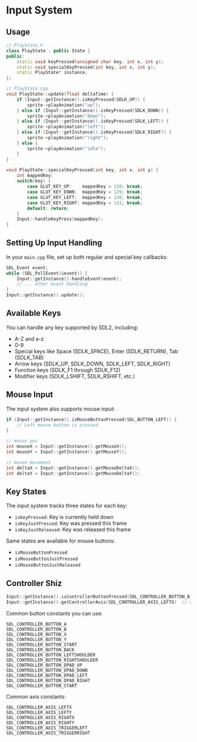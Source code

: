 # Input System

## Usage

```cpp
// PlayState.h
class PlayState : public State {
public:
    static void keyPressed(unsigned char key, int x, int y);
    static void specialKeyPressed(int key, int x, int y);
    static PlayState* instance;
};

// PlayState.cpp
void PlayState::update(float deltaTime) {
    if (Input::getInstance().isKeyPressed(SDLK_UP)) {
        sprite->playAnimation("up");
    } else if (Input::getInstance().isKeyPressed(SDLK_DOWN)) {
        sprite->playAnimation("down");
    } else if (Input::getInstance().isKeyPressed(SDLK_LEFT)) {
        sprite->playAnimation("left");
    } else if (Input::getInstance().isKeyPressed(SDLK_RIGHT)) {
        sprite->playAnimation("right");
    } else {
        sprite->playAnimation("idle");
    }
}

void PlayState::specialKeyPressed(int key, int x, int y) {
    int mappedKey;
    switch(key) {
        case GLUT_KEY_UP:    mappedKey = 128; break;
        case GLUT_KEY_DOWN:  mappedKey = 129; break;
        case GLUT_KEY_LEFT:  mappedKey = 130; break;
        case GLUT_KEY_RIGHT: mappedKey = 131; break;
        default: return;
    }
    Input::handleKeyPress(mappedKey);
}
```

## Setting Up Input Handling

In your `main.cpp` file, set up both regular and special key callbacks:

```cpp
SDL_Event event;
while (SDL_PollEvent(&event)) {
    Input::getInstance().handleEvent(event);
    // ... other event handling
}
Input::getInstance().update();
```

## Available Keys

You can handle any key supported by SDL2, including:

- A-Z and a-z
- 0-9
- Special keys like Space (SDLK_SPACE), Enter (SDLK_RETURN), Tab (SDLK_TAB)
- Arrow keys (SDLK_UP, SDLK_DOWN, SDLK_LEFT, SDLK_RIGHT)
- Function keys (SDLK_F1 through SDLK_F12)
- Modifier keys (SDLK_LSHIFT, SDLK_RSHIFT, etc.)

## Mouse Input

The input system also supports mouse input:

```cpp
if (Input::getInstance().isMouseButtonPressed(SDL_BUTTON_LEFT)) {
    // Left mouse button is pressed
}

// mouse pos
int mouseX = Input::getInstance().getMouseX();
int mouseY = Input::getInstance().getMouseY();

// mouse movement
int deltaX = Input::getInstance().getMouseDeltaX();
int deltaY = Input::getInstance().getMouseDeltaY();
```

## Key States

The input system tracks three states for each key:

- `isKeyPressed`: Key is currently held down
- `isKeyJustPressed`: Key was pressed this frame
- `isKeyJustReleased`: Key was released this frame

Same states are available for mouse buttons:

- `isMouseButtonPressed`
- `isMouseButtonJustPressed`
- `isMouseButtonJustReleased`

## Controller Shiz

```cpp
Input::getInstance().isControllerButtonPressed(SDL_CONTROLLER_BUTTON_B) // controller button, can use isControllerButtonJustPressed, and isControllerButtonJustReleased by the way
Input::getInstance().getControllerAxis(SDL_CONTROLLER_AXIS_LEFTX)  // controller axis
```

Common button constants you can use:
```
SDL_CONTROLLER_BUTTON_A
SDL_CONTROLLER_BUTTON_B
SDL_CONTROLLER_BUTTON_X
SDL_CONTROLLER_BUTTON_Y
SDL_CONTROLLER_BUTTON_START
SDL_CONTROLLER_BUTTON_BACK
SDL_CONTROLLER_BUTTON_LEFTSHOULDER
SDL_CONTROLLER_BUTTON_RIGHTSHOULDER
SDL_CONTROLLER_BUTTON_DPAD_UP
SDL_CONTROLLER_BUTTON_DPAD_DOWN
SDL_CONTROLLER_BUTTON_DPAD_LEFT
SDL_CONTROLLER_BUTTON_DPAD_RIGHT
SDL_CONTROLLER_BUTTON_START 
```
Common axis constants:
```
SDL_CONTROLLER_AXIS_LEFTX
SDL_CONTROLLER_AXIS_LEFTY
SDL_CONTROLLER_AXIS_RIGHTX
SDL_CONTROLLER_AXIS_RIGHTY
SDL_CONTROLLER_AXIS_TRIGGERLEFT
SDL_CONTROLLER_AXIS_TRIGGERRIGHT
```